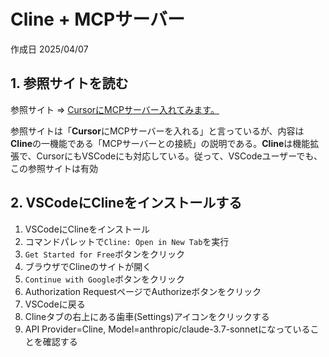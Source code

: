 # Cline + MCPサーバー

作成日 2025/04/07

## 1. 参照サイトを読む

参照サイト => [CursorにMCPサーバー入れてみます。](https://note.com/hantani/n/n3cd05e63ef67)

参照サイトは「**Cursor**にMCPサーバーを入れる」と言っているが、内容は**Cline**の一機能である「MCPサーバーとの接続」の説明である。**Cline**は機能拡張で、CursorにもVSCodeにも対応している。従って、VSCodeユーザーでも、この参照サイトは有効

## 2. VSCodeにClineをインストールする

1. VSCodeにClineをインストール
2. コマンドパレットで`Cline: Open in New Tab`を実行
3. `Get Started for Free`ボタンをクリック
4. ブラウザでClineのサイトが開く
5. `Continue with Google`ボタンをクリック
6. Authorization RequestページでAuthorizeボタンをクリック
7. VSCodeに戻る
8. Clineタブの右上にある歯車(Settings)アイコンをクリックする
9. API Provider=Cline, Model=anthropic/claude-3.7-sonnetになっていることを確認する

